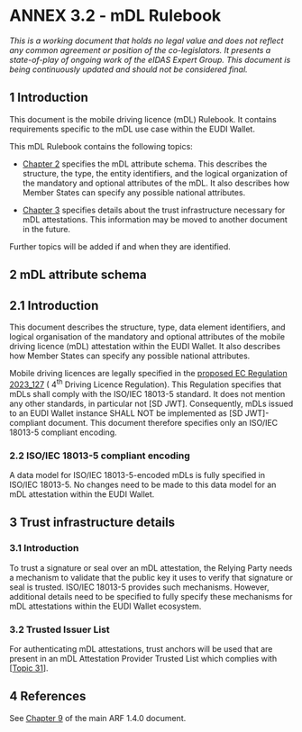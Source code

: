 # ANNEX 3.2 - mDL Rulebook 



*This is a working document that holds no legal value* *and does not
reflect any common agreement or position of the co-legislators. It
presents a state-of-play of ongoing work of the eIDAS Expert Group. This
document is being continuously updated and should not be considered
final.*

## 1 Introduction

This document is the mobile driving licence (mDL) Rulebook. It contains
requirements specific to the mDL use case within the EUDI Wallet. 

This mDL Rulebook contains the following topics:

-   [Chapter 2](#2-mdl-attribute-schema) specifies the mDL attribute schema. This describes the
    structure, the type, the entity identifiers, and the logical
    organization of the mandatory and optional attributes of the mDL. It
    also describes how Member States can specify any possible national
    attributes.

-   [Chapter 3](#3-trust-infrastructure-details) specifies details about the trust infrastructure necessary
    for mDL attestations. This information may be moved to another
    document in the future.

Further topics will be added if and when they are identified.

## 2 mDL attribute schema

## 2.1 Introduction

This document describes the structure, type, data element identifiers,
and logical organisation of the mandatory and optional attributes of the
mobile driving licence (mDL) attestation within the EUDI Wallet. It also
describes how Member States can specify any possible national
attributes.

Mobile driving licences are legally specified in the [proposed
EC Regulation 2023_127](https://eur-lex.europa.eu/legal-content/EN/TXT/?uri=celex%3A52023PC0127) ( 4<sup>th</sup> Driving Licence Regulation). This
Regulation specifies that mDLs shall comply with the ISO/IEC 18013-5
standard. It does not mention any other standards, in particular not
\[SD JWT\]. Consequently, mDLs issued to an EUDI Wallet instance SHALL
NOT be implemented as \[SD JWT\]-compliant document. This document
therefore specifies only an ISO/IEC 18013-5 compliant encoding.

### 2.2 ISO/IEC 18013-5 compliant encoding

A data model for ISO/IEC 18013-5-encoded mDLs is fully specified in
ISO/IEC 18013-5. No changes need to be made to this data model for an
mDL attestation within the EUDI Wallet.

## 3 Trust infrastructure details

### 3.1 Introduction

To trust a signature or seal over an mDL attestation, the Relying Party needs a mechanism
to validate that the public key it uses to verify that signature or seal is
trusted. ISO/IEC 18013-5 provides such mechanisms. However, additional
details need to be specified to fully specify these mechanisms for mDL
attestations within the EUDI Wallet ecosystem.

### 3.2 Trusted Issuer List 

For authenticating mDL attestations, trust anchors will be used that are present in an mDL Attestation Provider Trusted List which complies with [[Topic 31](../annex-2/annex-2-high-level-requirements.md#a2331-topic-31---pid-provider-wallet-provider-attestation-provider-and-access-certificate-authority-notification-and-publication)].


## 4 References

See [Chapter 9](../../arf.md#9-references) of the main ARF 1.4.0 document.


